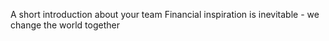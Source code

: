 A short introduction about your team
Financial inspiration is inevitable - we change the world together
